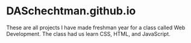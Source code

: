 # DASchechtman.github.io
These are all projects I have made freshman year for a class called Web Development. The class had us learn CSS, HTML, and JavaScript. 
